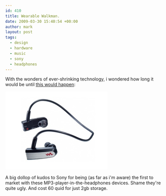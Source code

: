 ```yaml
---
id: 410
title: Wearable Walkman.
date: 2009-03-30 15:40:54 +00:00
author: mark
layout: post
tags:
  - design
  - hardware
  - music
  - sony
  - headphones
---
```

With the wonders of ever-shrinking technology, i wondered how long it would be until [this would happen](https://www.sonystyle.co.uk/SonyStyle/MP3-WALKMAN/Wearable-Walkman/NWZW202B.CE7):

![sony nwzw202bce7](/images/fromwp/2009/03/sony-nwzw202bce7.jpg)

A big dollop of kudos to Sony for being (as far as i'm aware) the first to market with these MP3-player-in-the-headphones devices. Shame they're quite ugly. And cost 60 quid for just 2gb storage.
